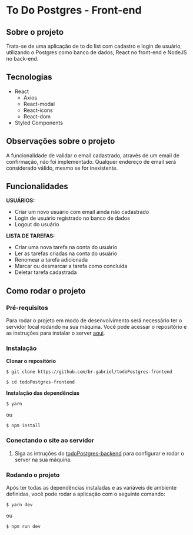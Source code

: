 # To Do Postgres - Front-end

## Sobre o projeto
Trata-se de uma aplicação de to do list com cadastro e login de usuário, utilizando o Postgres como banco de dados, React no front-end e NodeJS no back-end.

## Tecnologias
* React
  * Axios
  * React-modal
  * React-icons
  * React-dom
* Styled Components

## Observações sobre o projeto
A funcionalidade de validar o email cadastrado, através de um email de confirmação, não foi implementado. Qualquer endereço de email será considerado válido, mesmo se for inexistente.

## Funcionalidades
<strong>USUÁRIOS:</strong>
- Criar um novo usuário com email ainda não cadastrado
- Login de usuário registrado no banco de dados
- Logout do usuário

<strong>LISTA DE TAREFAS:</strong>
- Criar uma nova tarefa na conta do usuário
- Ler as tarefas criadas na conta do usuário
- Renomear a tarefa adicionada
- Marcar ou desmarcar a tarefa como concluida
- Deletar tarefa cadastrada

## Como rodar o projeto
### Pré-requisitos
Para rodar o projeto em modo de desenvolvimento será necessário ter o servidor local rodando na sua máquina. Você pode acessar o repositório e as instruções para instalar o server <a href="https://github.com/br-gabriel/todoPostgres-backend">aqui</a>.
### Instalação
<strong>Clonar o repositório</strong>
```
$ git clone https://github.com/br-gabriel/todoPostgres-frontend

$ cd todoPostgres-frontend
```

<strong>Instalação das dependências</strong>
```
$ yarn
```

ou

```
$ npm install
```

### Conectando o site ao servidor
1. Siga as intruções do <a href="https://github.com/br-gabriel/todoPostgres-backend">todoPostgres-backend</a> para configurar e rodar o server na sua máquina.

### Rodando o projeto
Após ter todas as dependências instaladas e as variáveis de ambiente definidas, você pode rodar a aplicação com o seguinte comando:
```
$ yarn dev
```

ou 

```
$ npm run dev
```
